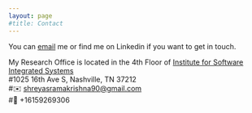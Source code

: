 ```yaml
---
layout: page
#title: Contact
---
```

You can [email](mailto:shreyasramakrishna@gmail.com?) me or find me on Linkedin if you want to get in touch. 
  
My Research Office is located in the 4th Floor of [Institute for Software Integrated Systems](https://www.isis.vanderbilt.edu/)\
#1025 16th Ave S, Nashville, TN 37212\
#:envelope: shreyasramakrishna90@gmail.com\
#:iphone: +16159269306


